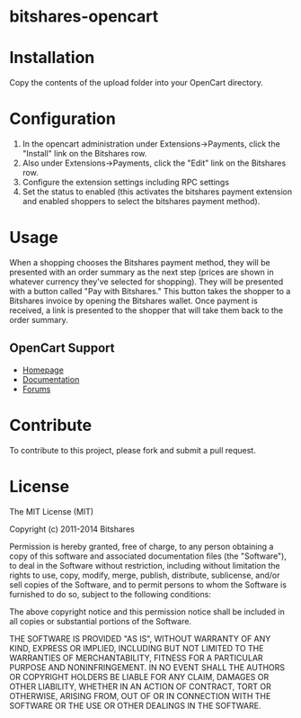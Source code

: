 bitshares-opencart
======================

# Installation

Copy the contents of the upload folder into your OpenCart directory.

# Configuration


1. In the opencart administration under Extensions->Payments, click the "Install"
   link on the Bitshares row.
2. Also under Extensions->Payments, click the "Edit" link on the Bitshares row.
3. Configure the extension settings including RPC settings
4. Set the status to enabled (this activates the bitshares payment extension and 
    enabled shoppers to select the bitshares payment method).


# Usage

When a shopping chooses the Bitshares payment method, they will be presented with an
order summary as the next step (prices are shown in whatever currency they've selected
for shopping).  They will be presented with a button called "Pay with Bitshares."  This
button takes the shopper to a Bitshares invoice by opening the Bitshares wallet.  Once payment is received, a link is presented to the 
shopper that will take them back to the order summary.


## OpenCart Support

* [Homepage](http://www.opencart.com/)
* [Documentation](http://docs.opencart.com/)
* [Forums](http://forum.opencart.com/)

# Contribute

To contribute to this project, please fork and submit a pull request.

# License

The MIT License (MIT)

Copyright (c) 2011-2014 Bitshares

Permission is hereby granted, free of charge, to any person obtaining a copy
of this software and associated documentation files (the "Software"), to deal
in the Software without restriction, including without limitation the rights
to use, copy, modify, merge, publish, distribute, sublicense, and/or sell
copies of the Software, and to permit persons to whom the Software is
furnished to do so, subject to the following conditions:

The above copyright notice and this permission notice shall be included in
all copies or substantial portions of the Software.

THE SOFTWARE IS PROVIDED "AS IS", WITHOUT WARRANTY OF ANY KIND, EXPRESS OR
IMPLIED, INCLUDING BUT NOT LIMITED TO THE WARRANTIES OF MERCHANTABILITY,
FITNESS FOR A PARTICULAR PURPOSE AND NONINFRINGEMENT. IN NO EVENT SHALL THE
AUTHORS OR COPYRIGHT HOLDERS BE LIABLE FOR ANY CLAIM, DAMAGES OR OTHER
LIABILITY, WHETHER IN AN ACTION OF CONTRACT, TORT OR OTHERWISE, ARISING FROM,
OUT OF OR IN CONNECTION WITH THE SOFTWARE OR THE USE OR OTHER DEALINGS IN
THE SOFTWARE.
